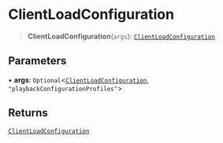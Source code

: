 # ClientLoadConfiguration

> **ClientLoadConfiguration**(`args`): [`ClientLoadConfiguration`](reference/functions/ClientLoadConfiguration.md)

## Parameters

• **args**: `Optional`<[`ClientLoadConfiguration`](reference/functions/ClientLoadConfiguration.md), `"playbackConfigurationProfiles"`>

## Returns

[`ClientLoadConfiguration`](reference/functions/ClientLoadConfiguration.md)
